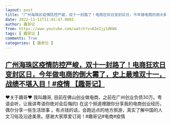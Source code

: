 ```yaml
---
layout: post
title: "广州海珠区疫情防控严峻，双十一封路了！电商狂欢日变封区日，今年做电商的倒大霉了，史上最难双十一，战绩不堪入目！#疫情 【趣哥记】"
date: 2022-11-11T11:41:47.000Z
author: 趣哥记
from: https://www.youtube.com/watch?v=6Ze2jy18KWk
tags: [ 趣哥记 ]
comments: True
categories: [ 趣哥记 ]
---
```

<!--1668166907000-->
[广州海珠区疫情防控严峻，双十一封路了！电商狂欢日变封区日，今年做电商的倒大霉了，史上最难双十一，战绩不堪入目！#疫情 【趣哥记】](https://www.youtube.com/watch?v=6Ze2jy18KWk)
------

<div>
♥关于趣哥♥ 我叫趣哥,  目前在佛山创业做电商，之前在广州创业负债30万。粤语会听，让我讲粤语你绝对会后悔的) 在这个频道裡跟你分享我的电商创业经历，偶尔分享一些生活琐事 。有点钱的话，会跑远点的地方旅游，真实了解中国的人文习俗及沿途美景。感谢大家厚爱订阅！#趣哥记#电商#疫情
</div>
